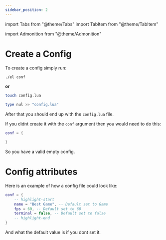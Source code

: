 ```yaml
---
sidebar_position: 2
---
```


import Tabs from "@theme/Tabs"
import TabItem from "@theme/TabItem"

import Admonition from "@theme/Admonition"

# Create a Config

To create a config simply run:

<Tabs>
 <TabItem value="linux" label="Linux">

```bash
./el conf
```

**or**

```bash
touch config.lua
```

 </TabItem>

 <TabItem value="windows" label="Windows">

```powershell
type nul >> "config.lua"
```

</TabItem>

</Tabs>

After that you should end up with the `config.lua` file.

If you didnt create it with the `conf` argument then you would need to do this:

```lua title="config.lua"
conf = {

}
```

So you have a valid empty config.

# Config attributes

Here is an example of how a config file could look like:

```lua title="config.lua"
conf = {
    -- highlight-start
    name = "Best Game", -- Default set to Game
    fps = 60, -- Default set to 60
    terminal = false, -- Default set to false
    -- highlight-end
}
```

And what the default value is if you dont set it.
